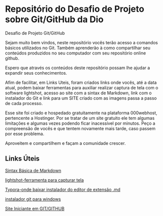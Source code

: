 # Repositório  do Desafio de Projeto sobre Git/GitHub da Dio

Desafio de Projeto Git/GitHub

Sejam muito bem vindos, neste repositório vocês terão acesso  a comandos básicos utilizados no Git.
Também aprenderão à como compartilhar seu conteúdos produzidos no seu computador com seu repositório online github.

Espero que através os conteúdos deste repositório possam lhe ajudar a expandir seus conhecimentos.

Afim de facilitar, em Links Uteis, foram criados links onde vocês, até a data atual, podem baixar ferramentas para auxiliar realizar captura de tela com o software lightshot, acesso ao site com a sintax de Markdown, link com o instalador do Git  e link para um SITE criado com as imagens passa a passo de cada processo.

Esse site foi criado e hospedado gratuitamente na plataforma 000webhost, pertencente a Hostinger. Por se tratar de um site gratuito ele tem algumas limitações e algumas vezes podendo ficar inacessível por minutos. Peço a compreensão de vocês e que tentem novamente mais tarde, caso passem por esse problema. 

Aproveitem e compartilhem e façam a comunidade crescer.

## Links Úteis
[Sintax  Básica de  Markdown](https://www.markdownguide.org/basic-syntax/)

[lightshot-ferramenta  para  capturar  tela ](https://app.prntscr.com/pt-br/download.html)

[Typora-onde  baixar instalador do editor de extensão .md](https://typora.io/)

[instalador git para  windows](https://git-scm.com/download/win)

[Site Iniciante em GIT/GITHUB](https://iniciantegithub.000webhostapp.com/)
